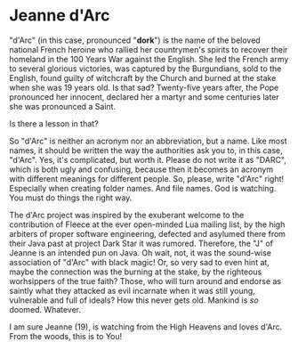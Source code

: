 # Jeanne d'Arc

"d'Arc" (in this case, pronounced "**dork**") is the name of the beloved national French heroine who rallied her countrymen's spirits to recover their homeland in the 100 Years War against the English. She led the French army to several glorious victories, was captured by the Burgundians, sold to the English, found guilty of witchcraft by the Church and burned at the stake when she was 19 years old. Is that sad? Twenty-five years after, the Pope pronounced her innocent, declared her a martyr and some centuries later she was pronounced a Saint. 

Is there a lesson in that?

So "d'Arc" is neither an acronym nor an abbreviation, but a name. Like most names, it should be written the way the authorities ask you to, in this case, "d'Arc". Yes, it's complicated, but worth it. Please do not write it as "DARC", which is both ugly and confusing, because then it becomes an acronym with different meanings for different people. So, please, write "d'Arc" right! Especially when creating folder names. And file names. God is watching. You must do things the right way.

The d'Arc project was inspired by the exuberant welcome to the contribution of Fleece at the ever open-minded Lua mailing list, by the high arbiters of proper software engineering, defected and asylumed there from their Java past at project Dark Star it was rumored. Therefore, the "J" of Jeanne is an intended pun on Java. Oh wait, not, it was the sound-wise association of "d'Arc" with black magic! Or, so very sad to even hint at, maybe the connection was the burning at the stake, by the righteous worhsippers of the true faith? Those, who will turn around and endorse as saintly what they attacked as evil incarnate when it was still young, vulnerable and full of ideals? How this never gets old. Mankind is *so* doomed. Whatever.  

I am sure Jeanne (19), is watching from the High Heavens and loves d'Arc. From the woods, this is to You!
